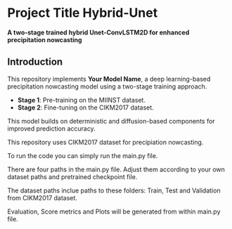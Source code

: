 # **Project Title Hybrid-Unet**
**A two-stage trained hybrid Unet-ConvLSTM2D for enhanced precipitation nowcasting**

## **Introduction**
This repository implements **Your Model Name**, a deep learning-based precipitation nowcasting model using a two-stage training approach.
- **Stage 1**: Pre-training on the MIINST dataset.
- **Stage 2**: Fine-tuning on the CIKM2017 dataset.

This model builds on deterministic and diffusion-based components for improved prediction accuracy.

















This repository uses CIKM2017 dataset for precipiation nowcasting.



To run the code you can simply run the main.py file. 



There are four paths in the main.py file. Adjust them according to your own dataset paths and pretrained checkpoint file.



The dataset paths inclue paths to these folders: Train, Test and Validation from CIKM2017 dataset.



Evaluation, Score metrics and Plots will be generated from within main.py file.


